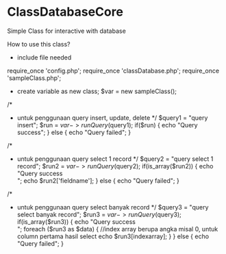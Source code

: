 ClassDatabaseCore
=================

Simple Class for interactive with database

How to use this class?

- include file needed

require_once 'config.php';
require_once 'classDatabase.php';
require_once 'sampleClass.php';

- create variable as new class;
$var = new sampleClass();

/*
 * untuk penggunaan query insert, update, delete
 */
$query1 = "query insert";
$run = $var->runQuery($query1);
if($run)
{
    echo "Query success";
}
else
{
    echo "Query failed";
}


/*
 *  untuk penggunaan query select 1 record
 */
$query2 = "query select 1 record";
$run2 = $var->runQuery($query2);
if(is_array($run2))
{
    echo "Query success<br>";
    echo $run2['fieldname'];
}
else
{
    echo "Query failed";
}


/*
 *  untuk penggunaan query select banyak record
 */
$query3 = "query select banyak record";
$run3 = $var->runQuery($query3);
if(is_array($run3))
{
    echo "Query success<br>";
    foreach ($run3 as $data)
    {
        //index array berupa angka misal 0, untuk column pertama hasil select
        echo $run3[indexarray]; 
    }
}
else
{
    echo "Query failed";
}